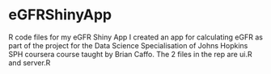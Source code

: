eGFRShinyApp
============

R code files for my eGFR Shiny App
I created an app for calculating eGFR as part of the project for the Data Science Specialisation of Johns Hopkins SPH coursera course taught by Brian Caffo.
The 2 files in the rep are ui.R and server.R
